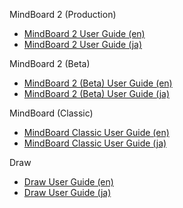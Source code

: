 <html>
<head>
<title>MindBoard User Guide</title>
</head>
<body>

MindBoard 2 (Production)

- [MindBoard 2 User Guide (en)](https://mindboard.github.io/mb-2-docs/)
- [MindBoard 2 User Guide (ja)](https://mindboard.github.io/mb-2-docs-ja/)


MindBoard 2 (Beta)

- [MindBoard 2 (Beta) User Guide (en)](https://mindboard.github.io/mb-2-beta-docs/)
- [MindBoard 2 (Beta) User Guide (ja)](https://mindboard.github.io/mb-2-beta-docs-ja/)


MindBoard (Classic)

- [MindBoard Classic User Guide (en)](https://mindboard.github.io/mb-1-classic-docs/)
- [MindBoard Classic User Guide (ja)](https://mindboard.github.io/mb-1-classic-docs-ja/)


Draw 

- [Draw User Guide (en)](https://mindboard.github.io/mb-1-draw-docs/)
- [Draw User Guide (ja)](https://mindboard.github.io/mb-1-draw-docs-ja/)

</body>
</html>
